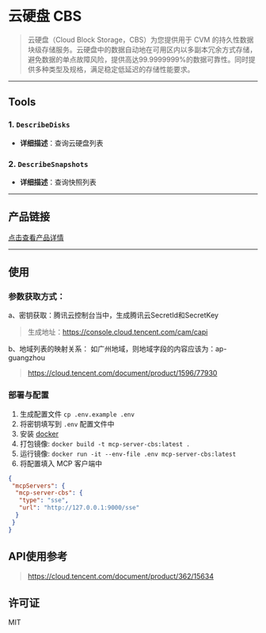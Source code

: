 # 云硬盘 CBS
> 云硬盘（Cloud Block Storage，CBS）为您提供用于 CVM 的持久性数据块级存储服务。云硬盘中的数据自动地在可用区内以多副本冗余方式存储，避免数据的单点故障风险，提供高达99.9999999%的数据可靠性。同时提供多种类型及规格，满足稳定低延迟的存储性能要求。

---

## Tools

### 1. `DescribeDisks`
- **详细描述**：查询云硬盘列表

### 2. `DescribeSnapshots`
- **详细描述**：查询快照列表

---

## 产品链接
[点击查看产品详情](https://cloud.tencent.com/product/cbs)

---

## 使用


### 参数获取方式：

a、密钥获取：腾讯云控制台当中，生成腾讯云SecretId和SecretKey
> 生成地址：https://console.cloud.tencent.com/cam/capi

b、地域列表的映射关系：
如广州地域，则地域字段的内容应该为：ap-guangzhou
> https://cloud.tencent.com/document/product/1596/77930

### 部署与配置
1. 生成配置文件
`cp .env.example .env`
2. 将密钥填写到 `.env` 配置文件中
3. 安装 [docker](https://www.docker.com/)
4. 打包镜像: `docker build -t mcp-server-cbs:latest .`
5. 运行镜像: `docker run -it --env-file .env mcp-server-cbs:latest`
6. 将配置填入 MCP 客户端中
```json
{
 "mcpServers": {
  "mcp-server-cbs": {
   "type": "sse",
   "url": "http://127.0.0.1:9000/sse"
  }
 }
}
```

## API使用参考

>https://cloud.tencent.com/document/product/362/15634



## 许可证

MIT